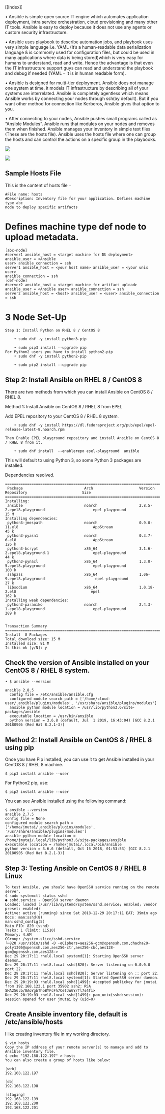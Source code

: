 [[Index]] 

• Ansible is simple open source IT engine which automates application deployment, intra service orchestration, cloud provisioning and many other IT tools. Ansible is easy to deploy because it does not use any agents or custom security infrastructure. 
	
• Ansible uses playbook to describe automation jobs, and playbook uses very simple language i.e. YAML (It’s a human-readable data serialization language & is commonly used for configuration files, but could be used in many applications where data is being stored)which is very easy for humans to understand, read and write. Hence the advantage is that even the IT infrastructure support guys can read and understand the playbook and debug if needed (YAML – It is in human readable form). 

• Ansible is designed for multi-tier deployment. Ansible does not manage one system at time, it models IT infrastructure by describing all of your systems are interrelated. Ansible is completely agentless which means Ansible works by connecting your nodes through ssh(by default). But if you want other method for connection like Kerberos, Ansible gives that option to you. 

• After connecting to your nodes, Ansible pushes small programs called as “Ansible Modules”. Ansible runs that modules on your nodes and removes them when finished. Ansible manages your inventory in simple text files (These are the hosts file). Ansible uses the hosts file where one can group the hosts and can control the actions on a specific group in the playbooks.             

![](assets/ansible_works.jpg)

<img src="/assets/"/>





## Sample Hosts File 

This is the content of hosts file −      
~~~
#File name: hosts
#Description: Inventory file for your application. Defines machine type abc
node to deploy specific artifacts
~~~ 

# Defines machine type def node to upload metadata. 
~~~
[abc-node]
#server1 ansible_host = <target machine for DU deployment> ansible_user = <Ansible
user> ansible_connection = ssh
server1 ansible_host = <your host name> ansible_user = <your unix user>
ansible_connection = ssh
[def-node]
#server2 ansible_host = <target machine for artifact upload>
ansible_user = <Ansible user> ansible_connection = ssh
server2 ansible_host = <host> ansible_user = <user> ansible_connection = ssh 
~~~

# 3 Node Set-Up 
~~~~
Step 1: Install Python on RHEL 8 / CentOS 8

	• sudo dnf -y install python3-pip  
	
	• sudo pip3 install --upgrade pip
For Python2 users you have to install python2-pip
	• sudo dnf -y install python2-pip  
	
	• sudo pip2 install --upgrade pip 
~~~~ 

## Step 2: Install Ansible on RHEL 8 / CentOS 8 

There are two methods from which you can install Ansible on CentOS 8 / RHEL 8.

Method 1: Install Ansible on CentOS 8 / RHEL 8 from EPEL 

Add EPEL repository to your CentOS 8 / RHEL 8 system. 
~~~~
	• sudo dnf -y install https://dl.fedoraproject.org/pub/epel/epel-release-latest-8.noarch.rpm 
	
Then Enable EPEL playground repository and install Ansible on CentOS 8 / RHEL 8 from it. 

	• sudo dnf install  --enablerepo epel-playground  ansible 
~~~~

This will default to using Python 3, so some Python 3 packages are installed.

Dependencies resolved.
```
===================================================================================================================================================
 Package                            Arch                     Version                                       Repository                         Size
===================================================================================================================================================
Installing:
 ansible                            noarch                   2.8.5-2.epel8.playground                      epel-playground                    15 M
Installing dependencies:
 python3-jmespath                   noarch                   0.9.0-11.el8                                  AppStream                          45 k
 python3-pyasn1                     noarch                   0.3.7-6.el8                                   AppStream                         126 k
 python3-bcrypt                     x86_64                   3.1.6-2.epel8.playground.1                    epel-playground                    44 k
 python3-pynacl                     x86_64                   1.3.0-5.epel8.playground                      epel-playground                   100 k
 sshpass                            x86_64                   1.06-9.epel8.playground                       epel-playground                    27 k
 libsodium                          x86_64                   1.0.18-2.el8                                  epel                              162 k
Installing weak dependencies:
 python3-paramiko                   noarch                   2.4.3-1.epel8.playground                      epel-playground                   289 k


Transaction Summary
===================================================================================================================================================
Install  8 Packages
Total download size: 15 M
Installed size: 81 M
Is this ok [y/N]: y 
```

## Check the version of Ansible installed on your CentOS 8 / RHEL 8 system. 

~~~~
• $ ansible --version 
~~~~
~~~~
ansible 2.8.5
  config file = /etc/ansible/ansible.cfg
  configured module search path = ['/home/cloud-user/.ansible/plugins/modules', '/usr/share/ansible/plugins/modules']
  ansible python module location = /usr/lib/python3.6/site-packages/ansible
  executable location = /usr/bin/ansible
  python version = 3.6.8 (default, Jul  1 2019, 16:43:04) [GCC 8.2.1 20180905 (Red Hat 8.2.1-3)]
~~~~ 

## Method 2: Install Ansible on CentOS 8 / RHEL 8 using pip 

Once you have Pip installed, you can use it to get Ansible installed in your CentOS 8 / RHEL 8 machine.
~~~~
$ pip3 install ansible --user
~~~~
For Python2 pip, use: 
~~~~
$ pip2 install ansible --user
~~~~
You can see Ansible installed using the following command: 
~~~~
$ ansible --version
ansible 2.7.5
config file = None
configured module search path = ['/home/jmutai/.ansible/plugins/modules', '/usr/share/ansible/plugins/modules']
ansible python module location = /home/jmutai/.local/lib/python3.6/site-packages/ansible
executable location = /home/jmutai/.local/bin/ansible
python version = 3.6.6 (default, Oct 16 2018, 01:53:53) [GCC 8.2.1 20180905 (Red Hat 8.2.1-3)] 
~~~~


## Step 3: Testing Ansible on CentOS 8 / RHEL 8 Linux  

~~~~
To test Ansible, you should have OpenSSH service running on the remote server.
$ sudo systemctl status sshd
● sshd.service - OpenSSH server daemon
Loaded: loaded (/usr/lib/systemd/system/sshd.service; enabled; vendor preset: enabled)
Active: active (running) since Sat 2018-12-29 20:17:11 EAT; 39min ago
Docs: man:sshd(8)
man:sshd_config(5)
Main PID: 820 (sshd)
Tasks: 1 (limit: 11510)
Memory: 4.6M
CGroup: /system.slice/sshd.service
└─820 /usr/sbin/sshd -D -oCiphers=aes256-gcm@openssh.com,chacha20-poly1305@openssh.com,aes256-ctr,aes256-cbc,aes128-gcm@openssh.com,aes128->
Dec 29 20:17:11 rhel8.local systemd[1]: Starting OpenSSH server daemon…
Dec 29 20:17:11 rhel8.local sshd[820]: Server listening on 0.0.0.0 port 22.
Dec 29 20:17:11 rhel8.local sshd[820]: Server listening on :: port 22.
Dec 29 20:17:11 rhel8.local systemd[1]: Started OpenSSH server daemon.
Dec 29 20:19:03 rhel8.local sshd[1499]: Accepted publickey for jmutai from 192.168.122.1 port 35902 ssh2: RSA SHA256:b/8AoYgbThoBYPcFh7CetJuGY/Tl7s4fi>
Dec 29 20:19:03 rhel8.local sshd[1499]: pam_unix(sshd:session): session opened for user jmutai by (uid=0)
~~~~ 

## Create Ansible inventory file, default is /etc/ansible/hosts 

I like creating inventory file in my working directory. 

~~~~
$ vim hosts
Copy the IP address of your remote server(s) to manage and add to Ansible inventory file.
$ echo "192.168.122.197" > hosts
You can also create a group of hosts like below: 
~~~~
~~~~
[web]
192.168.122.197

[db]
192.168.122.198

[staging]
192.168.122.199
192.168.122.200
192.168.122.201 
~~~~ 